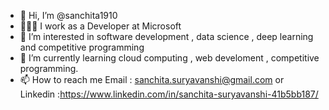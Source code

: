 - 👋 Hi, I’m @sanchita1910
- 👩🏻‍💻 I work as a Developer at Microsoft
- 👀 I’m interested in software development , data science , deep learning and competitive programming
- 🌱 I’m currently learning cloud computing , web develoment , competitive programming.
- 📫 How to reach me  Email : sanchita.suryavanshi@gmail.com or Linkedin :https://www.linkedin.com/in/sanchita-suryavanshi-41b5bb187/
